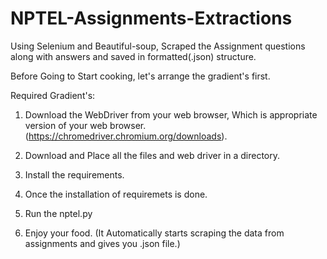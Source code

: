 # NPTEL-Assignments-Extractions
Using Selenium and Beautiful-soup, Scraped the Assignment questions along with answers and saved in formatted(.json) structure.


Before Going to Start cooking, let's arrange the gradient's first.

Required Gradient's:
1. Download the WebDriver from your web browser, Which is appropriate version of your web browser. (https://chromedriver.chromium.org/downloads).

2. Download and Place all the files and web driver in a directory. 

3. Install the requirements.

4. Once the installation of requiremets is done.

5. Run the nptel.py 

6. Enjoy your food. (It Automatically starts scraping the data from assignments and gives you .json file.)
